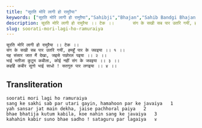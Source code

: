 ```yaml
---
title: "सूरति मोरि लागी हो रामुरैया"
keywords: ["सूरति मोरि लागी हो रामुरैया","Sahibji","Bhajan","Sahib Bandgi Bhajan","Sant Kabir Bhajan","bhajan lyrics","साहिब बंदगी भजन","भजन"]
description: सूरति मोरि लागी हो रामुरैया ।। टेक ।।       संग के सखी सब पार उतरि गयीं, हमहूँ पार के जवइया ।। १ ।।       यह संसार जात मैं देखा, जइसे पछोरल पइया ।।
slug: soorati-mori-lagi-ho-ramuraiya
---
```


  
    सूरति मोरि लागी हो रामुरैया ।। टेक ।।  
    संग के सखी सब पार उतरि गयीं, हमहूँ पार के जवइया ।। १ ।।  
    यह संसार जात मैं देखा, जइसे पछोरल पइया ।। २ ।।  
    भाई भतीजा कुटुम कबीला, कोई नहीं संग के जवइया ।। ३ ।।  
    कहहिं कबीर सुनो भाई साधो ! सतगुरु पार लगइया ।। ४ ।।  


## Transliteration

  
    soorati mori lagi ho ramuraiya      
    sang ke sakhi sab par utari gayin, hamahoon par ke javaiya   1    
    yah sansar jat main dekha, jaise pachhoral paiya   2    
    bhae bhatija kutum kabila, koe nahin sang ke javaiya   3    
    kahahin kabir suno bhae sadho ! sataguru par lagaiya   ४    

  